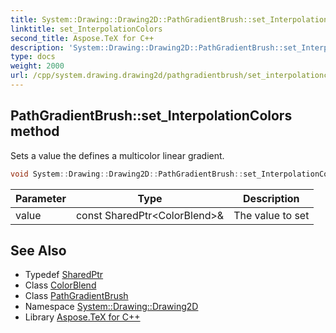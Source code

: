 ```yaml
---
title: System::Drawing::Drawing2D::PathGradientBrush::set_InterpolationColors method
linktitle: set_InterpolationColors
second_title: Aspose.TeX for C++
description: 'System::Drawing::Drawing2D::PathGradientBrush::set_InterpolationColors method. Sets a value the defines a multicolor linear gradient in C++.'
type: docs
weight: 2000
url: /cpp/system.drawing.drawing2d/pathgradientbrush/set_interpolationcolors/
---
```

## PathGradientBrush::set_InterpolationColors method


Sets a value the defines a multicolor linear gradient.

```cpp
void System::Drawing::Drawing2D::PathGradientBrush::set_InterpolationColors(const SharedPtr<ColorBlend> &value)
```


| Parameter | Type | Description |
| --- | --- | --- |
| value | const SharedPtr\<ColorBlend\>\& | The value to set |

## See Also

* Typedef [SharedPtr](../../../system/sharedptr/)
* Class [ColorBlend](../../colorblend/)
* Class [PathGradientBrush](../)
* Namespace [System::Drawing::Drawing2D](../../)
* Library [Aspose.TeX for C++](../../../)
